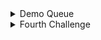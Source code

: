 <details><summary>Demo Queue</summary>
<p>  
  
Delay on receiving task has lower rate: Queue full occurs

![ezgif com-gif-maker (3)](https://user-images.githubusercontent.com/76240694/114626418-4345ef80-9ce6-11eb-9a2d-03ecd6bb5fdd.gif)  

Delay on receiving task has faster rate: No queue full  

![ezgif com-gif-maker (4)](https://user-images.githubusercontent.com/76240694/114626666-9f107880-9ce6-11eb-9ac3-85cb28e6860b.gif)

</p>
</details>  

<details><summary>Fourth Challenge</summary>
<p>  
  


</p>
</details>
